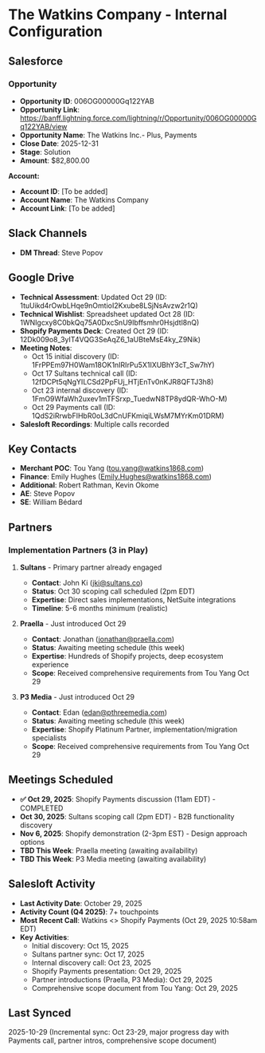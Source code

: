 # The Watkins Company - Internal Configuration

## Salesforce

### Opportunity
- **Opportunity ID**: 006OG00000Gq122YAB
- **Opportunity Link**: https://banff.lightning.force.com/lightning/r/Opportunity/006OG00000Gq122YAB/view
- **Opportunity Name**: The Watkins Inc.- Plus, Payments
- **Close Date**: 2025-12-31
- **Stage**: Solution
- **Amount**: $82,800.00

**Account:**
- **Account ID**: [To be added]
- **Account Name**: The Watkins Company
- **Account Link**: [To be added]

## Slack Channels
- **DM Thread**: Steve Popov

## Google Drive
- **Technical Assessment**: Updated Oct 29 (ID: 1tuUikd4rOwbLHqe9nOmtioI2Kxube8LSjNsAvzw2r1Q)
- **Technical Wishlist**: Spreadsheet updated Oct 28 (ID: 1WNIgcxy8C0bkQq75A0DxcSnU9Ibffsmhr0Hsjdtl8nQ)
- **Shopify Payments Deck**: Created Oct 29 (ID: 12Dk009o8_3yIT4VQG3SeAqZ6_1aUBteMsE4ky_Z9Nik)
- **Meeting Notes**: 
  - Oct 15 initial discovery (ID: 1FrPPEm97H0Wam18OK1nIRIrPu5X1IXUBhY3cT_Sw7hY)
  - Oct 17 Sultans technical call (ID: 12fDCPt5qNgYILCSd2PpFUj_HTjEnTv0nKJR8QFTJ3h8)
  - Oct 23 internal discovery (ID: 1FmO9WfaWh2uxev1mTFSrxp_TuedwN8TP8ydQR-WhO-M)
  - Oct 29 Payments call (ID: 1QdS2iRrwbFIHbR0oL3dCnUFKmiqiLWsM7MYrKm01DRM)
- **Salesloft Recordings**: Multiple calls recorded

## Key Contacts
- **Merchant POC**: Tou Yang (tou.yang@watkins1868.com)
- **Finance**: Emily Hughes (Emily.Hughes@watkins1868.com)
- **Additional**: Robert Rathman, Kevin Okome
- **AE**: Steve Popov
- **SE**: William Bédard

## Partners

### Implementation Partners (3 in Play)
1. **Sultans** - Primary partner already engaged
   - **Contact**: John Ki (jki@sultans.co)
   - **Status**: Oct 30 scoping call scheduled (2pm EDT)
   - **Expertise**: Direct sales implementations, NetSuite integrations
   - **Timeline**: 5-6 months minimum (realistic)

2. **Praella** - Just introduced Oct 29
   - **Contact**: Jonathan (jonathan@praella.com)
   - **Status**: Awaiting meeting schedule (this week)
   - **Expertise**: Hundreds of Shopify projects, deep ecosystem experience
   - **Scope**: Received comprehensive requirements from Tou Yang Oct 29

3. **P3 Media** - Just introduced Oct 29
   - **Contact**: Edan (edan@pthreemedia.com)
   - **Status**: Awaiting meeting schedule (this week)
   - **Expertise**: Shopify Platinum Partner, implementation/migration specialists
   - **Scope**: Received comprehensive requirements from Tou Yang Oct 29

## Meetings Scheduled
- **✅ Oct 29, 2025**: Shopify Payments discussion (11am EDT) - COMPLETED
- **Oct 30, 2025**: Sultans scoping call (2pm EDT) - B2B functionality discovery
- **Nov 6, 2025**: Shopify demonstration (2-3pm EST) - Design approach options
- **TBD This Week**: Praella meeting (awaiting availability)
- **TBD This Week**: P3 Media meeting (awaiting availability)

## Salesloft Activity
- **Last Activity Date**: October 29, 2025
- **Activity Count (Q4 2025)**: 7+ touchpoints
- **Most Recent Call**: Watkins <> Shopify Payments (Oct 29, 2025 10:58am EDT)
- **Key Activities**:
  - Initial discovery: Oct 15, 2025
  - Sultans partner sync: Oct 17, 2025
  - Internal discovery call: Oct 23, 2025
  - Shopify Payments presentation: Oct 29, 2025
  - Partner introductions (Praella, P3 Media): Oct 29, 2025
  - Comprehensive scope document from Tou Yang: Oct 29, 2025

## Last Synced
2025-10-29 (Incremental sync: Oct 23-29, major progress day with Payments call, partner intros, comprehensive scope document)



